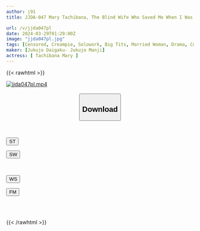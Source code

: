 ```yaml
---
author: j91
title: JJDA-047 Mary Tachibana, The Blind Wife Who Saved Me When I Was Laid Off And Had Nowhere To Go.

url: /v/jjda047pl
date: 2024-03-29T01:29:00Z
image: "jjda047pl.jpg"
tags: [Censored, Creampie, Solowork, Big Tits, Married Woman, Drama, Cuckold	]
maker: [Jukujo Daigaku- Jukujo Manji]
actress: [ Tachibana Mary ]
---
```



{{< rawhtml >}}

<div class="video" data-videoid="a0LQoymAvVCMR9">
    <a href="javascript:;">
        <img src="/v/jjda047pl/jjda047pl.jpg" width="WIDTH" height="HEIGHT" alt="jjda047pl.mp4" loading="lazy">
    </a>
</div>

<script type="text/javascript" src="https://j91.asia/asset/on-demand-st.js"></script>

<br>
  <link rel="stylesheet" href="https://j91.asia/asset/bs5.css">
  
  <center>
  <button class="btn btn-primary" type="button" data-bs-toggle="collapse" data-bs-target=".multi-collapse" aria-expanded="false" aria-controls="multiCollapseExample1 multiCollapseExample2"><h2>Download</h2></button></center>
</p>
<div class="row">
  <div class="col">
    <div class="collapse multi-collapse" id="multiCollapseExample1">
      <div class="card card-body">
	      	      <br>
<div class="buttons">  
<p><a href="https://streamtape.to/v/a0LQoymAvVCMR9" target="_blank"><button class="btn-hover color-3"><i class="fa fa-download"></i> ST</button></a></p>
<p><a href="https://asnwish.com/pp6oa7glgyrm" target="_blank"><button class="btn-hover color-2"><i class="fa fa-download"></i> SW</button></a></p></div>
    </div>
  </div>
</div>
  <div class="col">
    <div class="collapse multi-collapse" id="multiCollapseExample2">
      <div class="card card-body">
	      <br>
<div class="buttons">
<p><a href="https://wolfstream.tv/nhjqk9egomvi"><button class="btn-hover color-9"><i class="fa fa-download"></i> WS</button></a></p>
<p><a href="https://filemoon.sx/d/a3z9a0eo0g36"><button class="btn-hover color-8"><i class="fa fa-download"></i> FM</button></a></p></div>
<br><br>
      </div>
    </div>
  </div>
</div>

{{< /rawhtml >}}